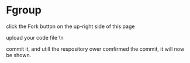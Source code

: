 # Fgroup
click the Fork button on the up-right side of this page

upload your code file \n

commit it, and utill the respository ower comfirmed the commit, it will now be shown.
